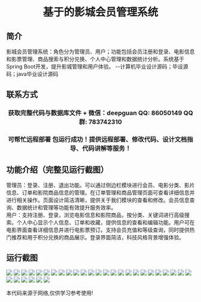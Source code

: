 <p><h1 align="center">基于的影城会员管理系统</h1></p>

## 简介
影城会员管理系统：角色分为管理员、用户；功能包括会员注册和登录、电影信息和影票管理、商品搜索与积分兑换、个人中心管理和数据统计分析。系统基于Spring Boot开发，提升影城管理和用户体验。    --计算机毕业设计源码；毕设源码；java毕业设计源码


## 联系方式
<p><h3 align="center">获取完整代码与数据库文件 + 微信：deepguan QQ: 86050149 QQ群: 783742310</h3></p>
<p><h3 align="center">可帮忙远程部署 包运行成功！提供远程部署、修改代码、设计文档指导、代码讲解等服务！</h3></p>

## 功能介绍（完整见运行截图）
管理员：登录、注册、退出功能。可以通过侧边栏模块进行会员、电影分类、影片信息、订单和影院商品信息的管理。在订单管理和商品管理页面可查看详细信息并进行相关操作。页面设计简洁清晰，提供关于我们模块的查看和修改。会员信息查询、数据统计和管理等功能有效提升服务效率。  
用户：支持注册、登录，浏览电影信息和影院商品，按分类、关键词进行高级搜索。个人中心显示个人信息、订单和收藏，提供信息的查看和编辑功能。用户可在电影界面查看详细信息并进行电影票预订。支持会员充值和等级查询，同时提供热门推荐和用于积分兑换的商品展示。登录界面简洁，科技风格背景增强体验。


## 运行截图
![](img/001.jpg)
![](img/002.jpg)
![](img/003.jpg)
![](img/004.jpg)
![](img/005.jpg)
![](img/006.jpg)
![](img/007.jpg)
![](img/008.jpg)
![](img/009.jpg)
![](img/010.jpg)
![](img/011.jpg)
![](img/012.jpg)
![](img/013.jpg)
![](img/014.jpg)
![](img/015.jpg)
![](img/016.jpg)
![](img/017.jpg)
![](img/018.jpg)
![](img/019.jpg)
![](img/020.jpg)
![](img/021.jpg)
![](img/022.jpg)
![](img/023.jpg)
![](img/024.jpg)
![](img/025.jpg)
![](img/026.jpg)
![](img/027.jpg)
![](img/028.jpg)
![](img/029.jpg)
![](img/030.jpg)
![](img/031.jpg)

<p>本代码来源于网络,仅供学习参考使用!</p>
